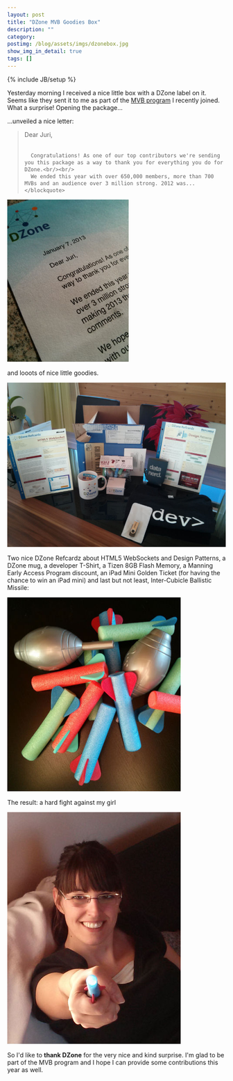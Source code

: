 ```yaml
---
layout: post
title: "DZone MVB Goodies Box"
description: ""
category: 
postimg: /blog/assets/imgs/dzonebox.jpg
show_img_in_detail: true
tags: []
---
```

{% include JB/setup %}

Yesterday morning I received a nice little box with a DZone label on it. Seems like they sent it to me as part of the [MVB program](/blog/2012/04/joining-dzone-mvb-program/) I recently joined. What a surprise! Opening the package...

...unveiled a nice letter:

<div class="row-fluid">
  <div class="span6">
    <blockquote>
      Dear Juri,<br/><br/>
      
      Congratulations! As one of our top contributors we're sending you this package as a way to thank you for everything you do for DZone.<br/><br/>
      We ended this year with over 650,000 members, more than 700 MVBs and an audience over 3 million strong. 2012 was...
    </blockquote>
  </div>
  <img class="span6" src="/blog/assets/imgs/dzonethankletter.jpg"/>
</div>

and looots of nice little goodies.

![](/blog/assets/imgs/dzonegoodiesoutlined.jpg)

Two nice DZone Refcardz about HTML5 WebSockets and Design Patterns, a DZone mug, a developer T-Shirt, a Tizen 8GB Flash Memory, a Manning Early Access Program discount, an iPad Mini Golden Ticket (for having the chance to win an iPad mini) and last but not least, Inter-Cubicle Ballistic Missile:

![](/blog/assets/imgs/missiles.jpg)

The result: a hard fight against my girl

![](/blog/assets/imgs/girlmissilefight.jpg)

So I'd like to **thank DZone** for the very nice and kind surprise. I'm glad to be part of the MVB program and I hope I can provide some contributions this year as well.
